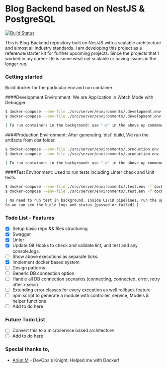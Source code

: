 # Blog Backend based on NestJS & PostgreSQL
[![Build Status](https://api.travis-ci.com/md-shah/blog-nestjs.svg?branch=master&status=passed)](https://travis-ci.org/md-shah/blog-nestjs)

This is Blog-Backend repository built on NestJS with a scalable architecture and almost all industry standards. I am developing this project as a reference/starter kit for further upcoming projects. Since the projects that I worked in my career life is some what not scalable or having issues in the longer run.

### Getting started

Build docker for the particular env and run container

####Development Environment:
We are Application in Watch Mode with Debugger.

```sh
$ docker-compose --env-file ./src/server/environments/.development.env -f docker-compose.yml build app-dev
$ docker-compose --env-file ./src/server/environments/.development.env -f docker-compose.yml up app-dev

( To run containers in the background: use "-d" in the above up command )
```

####Production Environment:
After generating 'dist' build, We run the artifacts from dist folder.

```sh
$ docker-compose --env-file ./src/server/environments/.production.env -f docker-compose.yml build app-prod
$ docker-compose --env-file ./src/server/environments/.production.env -f docker-compose.yml up app-prod

( To run containers in the background: use "-d" in the above up command )
```

####Test Environment:
Used to run tests including Linter check and Unit tests.

```sh
$ docker-compose --env-file ./src/server/environments/.test.env -f docker-compose.yml build app-test
$ docker-compose --env-file ./src/server/environments/.test.env -f docker-compose.yml up app-test

( No need to run test in background. Inside CI/CD pipelines, run the up command, 
So we can see the build logs and status [passed or failed] )
```


### Todo List - Features

- [x] Setup basic repo && files structuring
- [x] Swagger
- [x] Linter
- [x] Update Git Hooks to check and validate lint, unit test and any console.logs.
- [ ] Show above executions as separate ticks.
- [x] Implement docker based system 
- [ ] Design patterns
- [ ] Generic DB connection option
- [ ] Handle all DB connection scenarios (connecting, connected, error, retry after x secs)
- [ ] Extending error classes for every exception as well rollback feature
- [ ] npm script to generate a module with controller, service, Models & helper functions
- [ ] Add to do here

### Future Todo List

- [ ] Convert this to a microservice based architecture 
- [ ] Add to do here

### Special thanks to,

* [Arjun M] - DevOps's Knight, Helped me with Docker!

   [Arjun M]: <https://www.linkedin.com/in/arjun-m-704a04104/>
